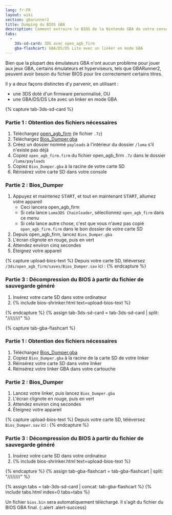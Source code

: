 ```yaml
---
lang: fr-FR
layout: wiki
section: gbarunner2
title: Dumping du BIOS GBA
description: Comment extraire le BIOS de la Nintendo GBA de votre console
tabs:
  - 
    3ds-sd-card: 3DS avec open_agb_firm
    gba-flashcart: GBA/DS/DS Lite avec un linker en mode GBA
---
```


Bien que la plupart des émulateurs GBA n'ont aucun problème pour jouer aux jeux GBA, certains émulateurs et hyperviseurs, tels que GBARunner2, peuvent avoir besoin du fichier BIOS pour lire correctement certains titres.

Il y a deux façons distinctes d'y parvenir, en utilisant :
- une 3DS doté d'un firmware personnalisé, OU
- une GBA/DS/DS Lite avec un linker en mode GBA

{% capture tab-3ds-sd-card %}
### Partie 1 : Obtention des fichiers nécessaires
1. Téléchargez [open_agb_firm](https://github.com/profi200/open_agb_firm/releases/latest) (le fichier `.7z`)
1. Téléchargez [Bios_Dumper.gba](https://github.com/GlaZedBelmont/Random-Stuff/releases/download/0.0.5/Bios_Dumper.gba)
1. Créez un dossier nommé `payloads` à l'intérieur du dossier `/luma` s'il n'existe pas déjà
1. Copiez `open_agb_firm.firm` du fichier open_agb_firm `.7z` dans le dossier `/luma/payloads`
1. Copiez `Bios_Dumper.gba` à la racine de votre carte SD
1. Réinsérez votre carte SD dans votre console

### Partie 2 : Bios_Dumper
1. Appuyez et maintenez <kbd>START</kbd>, et tout en maintenant <kbd>START</kbd>, allumez votre appareil
    - Ceci lancera open_agb_firm
    - Si cela lance `Luma3DS Chainloader`, sélectionnez `open_agb_firm` dans ce menu
    - Si cela lance autre chose, c'est que vous n'avez pas copié `open_agb_firm.firm` dans le bon dossier de votre carte SD
1. Depuis open_agb_firm, lancez `Bios_Dumper.gba`
1. L'écran clignote en rouge, puis en vert
1. Attendez environ cinq secondes
1. Éteignez votre appareil

{% capture upload-bios-text %}
Depuis votre carte SD, téléversez `/3ds/open_agb_firm/saves/Bios_Dumper.sav` ici :
{% endcapture %}

### Partie 3 : Décompression du BIOS à partir du fichier de sauvegarde généré
1. Insérez votre carte SD dans votre ordinateur
1. {% include bios-shrinker.html text=upload-bios-text %}

{% endcapture %}
{% assign tab-3ds-sd-card = tab-3ds-sd-card | split: "////////" %}


{% capture tab-gba-flashcart %}
### Partie 1 : Obtention des fichiers nécessaires
1. Téléchargez [Bios_Dumper.gba](https://github.com/GlaZedBelmont/Random-Stuff/releases/download/0.0.5/Bios_Dumper.gba)
1. Copiez `Bios_Dumper.gba` à la racine de la carte SD de votre linker
1. Réinsérez votre carte SD dans votre linker
1. Réinsérez votre linker GBA dans votre cartouche

### Partie 2 : Bios_Dumper
1. Lancez votre linker, puis lancez `Bios_Dumper.gba`
1. L'écran clignote en rouge, puis en vert
1. Attendez environ cinq secondes
1. Éteignez votre appareil

{% capture upload-bios-text %}
Depuis votre carte SD, téléversez `Bios_Dumper.sav` ici :
{% endcapture %}

### Partie 3 : Décompression du BIOS à partir du fichier de sauvegarde généré
1. Insérez votre carte SD dans votre ordinateur
1. {% include bios-shrinker.html text=upload-bios-text %}

{% endcapture %}
{% assign tab-gba-flashcart = tab-gba-flashcart | split: "////////" %}

{% assign tabs = tab-3ds-sd-card | concat: tab-gba-flashcart %}
{% include tabs.html index=0 tabs=tabs %}

Un fichier `bios.bin` sera automatiquement téléchargé. Il s'agit du fichier du BIOS GBA final.
{:.alert .alert-success}

<script src="https://geraintluff.github.io/sha256/sha256.min.js"></script>
<script src="/assets/js/bios-shrinker.js"></script>
